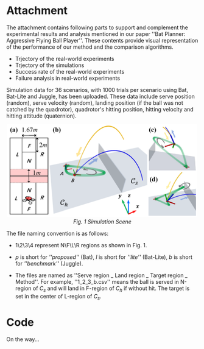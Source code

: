 # Attachment 

The attachment contains following parts to support and complement the experimental results and analysis mentioned in our paper ''Bat Planner: Aggressive Flying Ball Player''. These contents provide visual representation of the performance of our method and the comparison algorithms.

- Trjectory of the real-world experiments
- Trjectory of the simulations
- Success rate of the real-world experiments
- Failure analysis in real-world experiments

Simulation data for 36 scenarios, with 1000 trials per scenario using Bat, Bat-Lite and Juggle, has been uploaded. These data include serve position (random), serve velocity (random), landing position (if the ball was not catched by the quadrotor), quadrotor's hitting position, hitting velocity and hitting attitude (quaternion). 

<p align="center">
  <img src="./figures/simulation.png" alt="Simulation Scene" width="500"/>
  <br>
  <em>Fig. 1 Simulation Scene</em>
</p>

The file naming convention is as follows:

- 1\2\3\4 represent N\F\L\R regions as shown in Fig. 1.

- *p* is short for *''proposed''* (Bat), *l* is short for *''lite''* (Bat-Lite), *b* is short for *''benchmark''* (Juggle).

- The files are named as ''Serve region _ Land region _ Target region _ Method''. For example, ''1_2_3_b.csv'' means the ball is served in N-region of  $C_s$ and will land in F-region of $C_h$ if without hit. The target is set in the center of L-region of *$C_s$*.


# Code
On the way...




